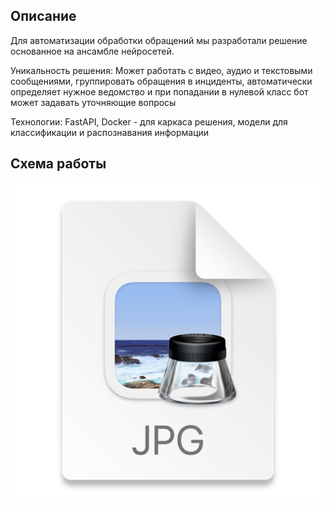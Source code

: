 ## Описание
Для автоматизации обработки обращений мы разработали решение основанное на ансамбле нейросетей. 
 
 
 
Уникальность решения: Может работать с видео, аудио и текстовыми сообщениями, группировать обращения в инциденты, автоматически определяет нужное ведомство и при попадании в нулевой класс бот может задавать уточняющие вопросы 
 
 
 
Технологии: FastAPI, Docker - для каркаса решения, модели для классификации и распознавания информации

## Схема работы

![Иллюстрация](img/img.png)


